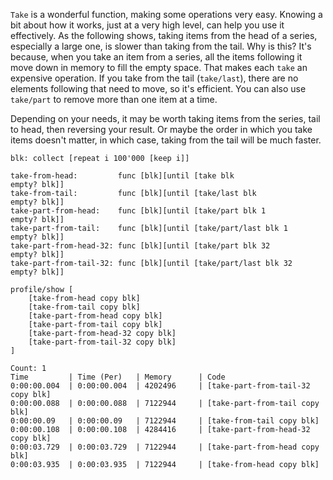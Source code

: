 `Take` is a wonderful function, making some operations very easy. Knowing a bit about how it works, just at a very high level, can help you use it effectively. As the following shows, taking items from the head of a series, especially a large one, is slower than taking from the tail. Why is this? It's because, when you take an item from a series, all the items following it move down in memory to fill the empty space. That makes each `take` an expensive operation. If you take from the tail (`take/last`), there are no elements following that need to move, so it's efficient. You can also use `take/part` to remove more than one item at a time.

Depending on your needs, it may be worth taking items from the series, tail to head, then reversing your result. Or maybe the order in which you take items doesn't matter, in which case, taking from the tail will be much faster.

```red
blk: collect [repeat i 100'000 [keep i]]

take-from-head:         func [blk][until [take blk               empty? blk]]
take-from-tail:         func [blk][until [take/last blk          empty? blk]]
take-part-from-head:    func [blk][until [take/part blk 1        empty? blk]]
take-part-from-tail:    func [blk][until [take/part/last blk 1   empty? blk]]
take-part-from-head-32: func [blk][until [take/part blk 32       empty? blk]]
take-part-from-tail-32: func [blk][until [take/part/last blk 32  empty? blk]]

profile/show [
    [take-from-head copy blk]
    [take-from-tail copy blk]
    [take-part-from-head copy blk]
    [take-part-from-tail copy blk]
    [take-part-from-head-32 copy blk]
    [take-part-from-tail-32 copy blk]
]
```
```red
Count: 1
Time         | Time (Per)   | Memory      | Code
0:00:00.004  | 0:00:00.004  | 4202496     | [take-part-from-tail-32 copy blk]
0:00:00.088  | 0:00:00.088  | 7122944     | [take-part-from-tail copy blk]
0:00:00.09   | 0:00:00.09   | 7122944     | [take-from-tail copy blk]
0:00:00.108  | 0:00:00.108  | 4284416     | [take-part-from-head-32 copy blk]
0:00:03.729  | 0:00:03.729  | 7122944     | [take-part-from-head copy blk]
0:00:03.935  | 0:00:03.935  | 7122944     | [take-from-head copy blk]
```